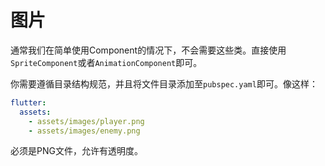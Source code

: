# 图片
通常我们在简单使用Component的情况下，不会需要这些类。直接使用`SpriteComponent`或者`AnimationComponent`即可。

你需要遵循目录结构规范，并且将文件目录添加至`pubspec.yaml`即可。像这样：
```yaml
flutter:
  assets:
    - assets/images/player.png
    - assets/images/enemy.png
```

必须是PNG文件，允许有透明度。